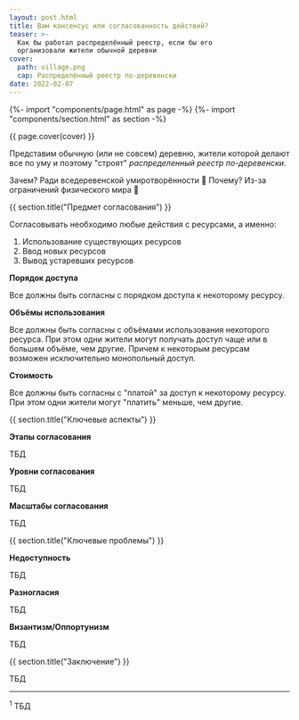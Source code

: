 ```yaml
---
layout: post.html
title: Вам консенсус или согласованность действий?
teaser: >-
  Как бы работал распределённый реестр, если бы его
  организовали жители обычной деревни
cover:
  path: village.png
  cap: Распределённый реестр по-деревенски
date: 2022-02-07
---
```

{%- import "components/page.html" as page -%}
{%- import "components/section.html" as section -%}

{{ page.cover(cover) }}

Представим обычную (или не совсем) деревню, жители которой делают все по уму и
поэтому "строят" _распределенный реестр по-деревенски_.

Зачем? Ради вседеревенской умиротворённости 🙂
Почему? Из-за ограничений физического мира 🙂

{{ section.title("Предмет согласования") }}

Согласовывать необходимо любые действия с ресурсами, а именно:
1. Использование существующих ресурсов
2. Ввод новых ресурсов
3. Вывод устаревших ресурсов

**Порядок доступа**

Все должны быть согласны с порядком доступа к некоторому ресурсу.

**Объёмы использования**

Все должны быть согласны с объёмами использования некоторого ресурса.
При этом одни жители могут получать доступ чаще или в большем объёме, чем другие.
Причем к некоторым ресурсам возможен исключительно монопольный доступ.

**Стоимость**

Все должны быть согласны с "платой" за доступ к некоторому ресурсу.
При этом одни жители могут "платить" меньше, чем другие.

{{ section.title("Ключевые аспекты") }}

**Этапы согласования**

ТБД

**Уровни согласования**

ТБД

**Масштабы согласования**

ТБД

{{ section.title("Ключевые проблемы") }}

**Недоступность**

ТБД

**Разногласия**

ТБД

**Византизм/Оппортунизм**

ТБД

{{ section.title("Заключение") }}

ТБД

---

<sup>1</sup> ТБД
